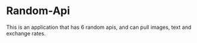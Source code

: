 # Random-Api
This is an application that has 6 random apis, and can pull images, text and exchange rates.
